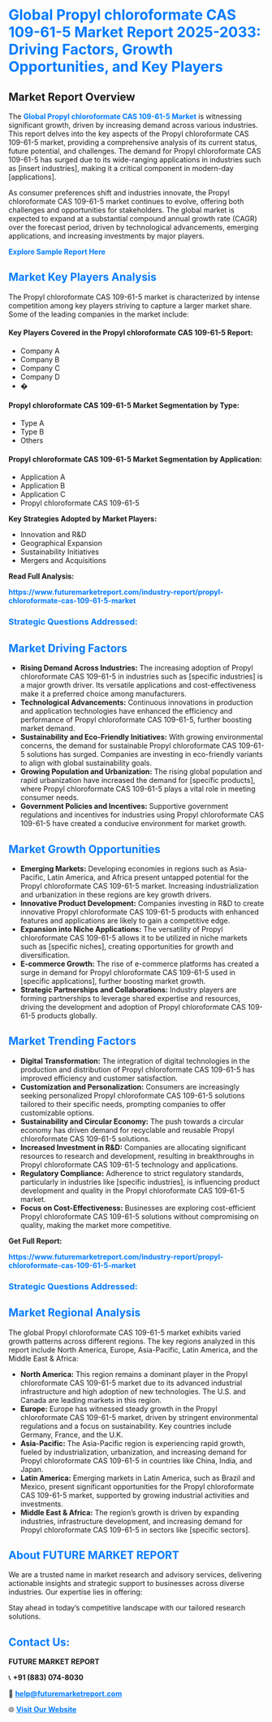 <h1 style="color: #007BFF;">Global Propyl chloroformate CAS 109-61-5 Market Report 2025-2033: Driving Factors, Growth Opportunities, and Key Players</h1>

<section id="overview">
<h2>Market Report Overview</h2>
<p>The <a href="https://www.futuremarketreport.com/industry-report/propyl-chloroformate-cas-109-61-5-market" style="color: #007BFF; text-decoration: none;"><strong>Global Propyl chloroformate CAS 109-61-5 Market</strong></a> is witnessing significant growth, driven by increasing demand across various industries. This report delves into the key aspects of the Propyl chloroformate CAS 109-61-5 market, providing a comprehensive analysis of its current status, future potential, and challenges. The demand for Propyl chloroformate CAS 109-61-5 has surged due to its wide-ranging applications in industries such as [insert industries], making it a critical component in modern-day [applications].</p>
<p>As consumer preferences shift and industries innovate, the Propyl chloroformate CAS 109-61-5 market continues to evolve, offering both challenges and opportunities for stakeholders. The global market is expected to expand at a substantial compound annual growth rate (CAGR) over the forecast period, driven by technological advancements, emerging applications, and increasing investments by major players.</p>
</section>

<section id="overview">
<p><a href="https://www.futuremarketreport.com/request-sample/reportId=111827" style="color: #007BFF; text-decoration: none;"><strong>Explore Sample Report Here</strong></a></p>
</section>

<section id="key-players">
<h2 style="color: #007BFF;">Market Key Players Analysis</h2>
<p>The Propyl chloroformate CAS 109-61-5 market is characterized by intense competition among key players striving to capture a larger market share. Some of the leading companies in the market include:</p>
<h4>Key Players Covered in the Propyl chloroformate CAS 109-61-5 Report:</h4>
<ul><li>Company A</li><li>Company B</li><li>Company C</li><li>Company D</li><li>�</li></ul>
<h4>Propyl chloroformate CAS 109-61-5 Market Segmentation by Type:</h4>
<ul><li>Type A</li><li>Type B</li><li>Others</li></ul>

<h4>Propyl chloroformate CAS 109-61-5 Market Segmentation by Application:</h4>
<ul><li>Application A</li><li>Application B</li><li>Application C</li><li>Propyl chloroformate CAS 109-61-5</li></ul>
<p><strong>Key Strategies Adopted by Market Players:</strong></p>
<ul>
<li>Innovation and R&D</li>
<li>Geographical Expansion</li>
<li>Sustainability Initiatives</li>
<li>Mergers and Acquisitions</li>
</ul>
</section>

<section>
<p><strong>Read Full Analysis: </strong></p><a href="https://www.futuremarketreport.com/industry-report/propyl-chloroformate-cas-109-61-5-market" style="color: #007BFF; text-decoration: none;"><strong>https://www.futuremarketreport.com/industry-report/propyl-chloroformate-cas-109-61-5-market</strong></a>
<h3 style="color: #007BFF;">Strategic Questions Addressed:</h3>
</section>

<section id="driving-factors">
<h2 style="color: #007BFF;">Market Driving Factors</h2>
<ul>
<li><strong>Rising Demand Across Industries:</strong> The increasing adoption of Propyl chloroformate CAS 109-61-5 in industries such as [specific industries] is a major growth driver. Its versatile applications and cost-effectiveness make it a preferred choice among manufacturers.</li>
<li><strong>Technological Advancements:</strong> Continuous innovations in production and application technologies have enhanced the efficiency and performance of Propyl chloroformate CAS 109-61-5, further boosting market demand.</li>
<li><strong>Sustainability and Eco-Friendly Initiatives:</strong> With growing environmental concerns, the demand for sustainable Propyl chloroformate CAS 109-61-5 solutions has surged. Companies are investing in eco-friendly variants to align with global sustainability goals.</li>
<li><strong>Growing Population and Urbanization:</strong> The rising global population and rapid urbanization have increased the demand for [specific products], where Propyl chloroformate CAS 109-61-5 plays a vital role in meeting consumer needs.</li>
<li><strong>Government Policies and Incentives:</strong> Supportive government regulations and incentives for industries using Propyl chloroformate CAS 109-61-5 have created a conducive environment for market growth.</li>
</ul>
</section>

<section id="growth-opportunities">
<h2 style="color: #007BFF;">Market Growth Opportunities</h2>
<ul>
<li><strong>Emerging Markets:</strong> Developing economies in regions such as Asia-Pacific, Latin America, and Africa present untapped potential for the Propyl chloroformate CAS 109-61-5 market. Increasing industrialization and urbanization in these regions are key growth drivers.</li>
<li><strong>Innovative Product Development:</strong> Companies investing in R&D to create innovative Propyl chloroformate CAS 109-61-5 products with enhanced features and applications are likely to gain a competitive edge.</li>
<li><strong>Expansion into Niche Applications:</strong> The versatility of Propyl chloroformate CAS 109-61-5 allows it to be utilized in niche markets such as [specific niches], creating opportunities for growth and diversification.</li>
<li><strong>E-commerce Growth:</strong> The rise of e-commerce platforms has created a surge in demand for Propyl chloroformate CAS 109-61-5 used in [specific applications], further boosting market growth.</li>
<li><strong>Strategic Partnerships and Collaborations:</strong> Industry players are forming partnerships to leverage shared expertise and resources, driving the development and adoption of Propyl chloroformate CAS 109-61-5 products globally.</li>
</ul>
</section>

<section id="trending-factors">
<h2 style="color: #007BFF;">Market Trending Factors</h2>
<ul>
<li><strong>Digital Transformation:</strong> The integration of digital technologies in the production and distribution of Propyl chloroformate CAS 109-61-5 has improved efficiency and customer satisfaction.</li>
<li><strong>Customization and Personalization:</strong> Consumers are increasingly seeking personalized Propyl chloroformate CAS 109-61-5 solutions tailored to their specific needs, prompting companies to offer customizable options.</li>
<li><strong>Sustainability and Circular Economy:</strong> The push towards a circular economy has driven demand for recyclable and reusable Propyl chloroformate CAS 109-61-5 solutions.</li>
<li><strong>Increased Investment in R&D:</strong> Companies are allocating significant resources to research and development, resulting in breakthroughs in Propyl chloroformate CAS 109-61-5 technology and applications.</li>
<li><strong>Regulatory Compliance:</strong> Adherence to strict regulatory standards, particularly in industries like [specific industries], is influencing product development and quality in the Propyl chloroformate CAS 109-61-5 market.</li>
<li><strong>Focus on Cost-Effectiveness:</strong> Businesses are exploring cost-efficient Propyl chloroformate CAS 109-61-5 solutions without compromising on quality, making the market more competitive.</li>
</ul>
</section>

<section>
<p><strong>Get Full Report: </strong></p><a href="https://www.futuremarketreport.com/industry-report/propyl-chloroformate-cas-109-61-5-market" style="color: #007BFF; text-decoration: none;"><strong>https://www.futuremarketreport.com/industry-report/propyl-chloroformate-cas-109-61-5-market</strong></a>
<h3 style="color: #007BFF;">Strategic Questions Addressed:</h3>
</section>


<section id="regional-analysis">
<h2 style="color: #007BFF;">Market Regional Analysis</h2>
<p>The global Propyl chloroformate CAS 109-61-5 market exhibits varied growth patterns across different regions. The key regions analyzed in this report include North America, Europe, Asia-Pacific, Latin America, and the Middle East & Africa:</p>
<ul>
<li><strong>North America:</strong> This region remains a dominant player in the Propyl chloroformate CAS 109-61-5 market due to its advanced industrial infrastructure and high adoption of new technologies. The U.S. and Canada are leading markets in this region.</li>
<li><strong>Europe:</strong> Europe has witnessed steady growth in the Propyl chloroformate CAS 109-61-5 market, driven by stringent environmental regulations and a focus on sustainability. Key countries include Germany, France, and the U.K.</li>
<li><strong>Asia-Pacific:</strong> The Asia-Pacific region is experiencing rapid growth, fueled by industrialization, urbanization, and increasing demand for Propyl chloroformate CAS 109-61-5 in countries like China, India, and Japan.</li>
<li><strong>Latin America:</strong> Emerging markets in Latin America, such as Brazil and Mexico, present significant opportunities for the Propyl chloroformate CAS 109-61-5 market, supported by growing industrial activities and investments.</li>
<li><strong>Middle East & Africa:</strong> The region’s growth is driven by expanding industries, infrastructure development, and increasing demand for Propyl chloroformate CAS 109-61-5 in sectors like [specific sectors].</li>
</ul>
</section>

<footer>
<h2 style="color: #007BFF;">About FUTURE MARKET REPORT</h2>
<p>We are a trusted name in market research and advisory services, delivering actionable insights and strategic support to businesses across diverse industries. Our expertise lies in offering:</p>

<p>Stay ahead in today’s competitive landscape with our tailored research solutions.</p>

<h2 style="color: #007BFF;">Contact Us:</h2>
<p><strong>FUTURE MARKET REPORT</strong></p>
<p>📞 <strong>+91 (883) 074-8030</strong></p>
<p>📧 <strong><a href="mailto:help@futuremarketreport.com" style="color: #007BFF;">help@futuremarketreport.com</a></strong></p>
<p>🌐 <strong><a href="https://www.futuremarketreport.com/" style="color: #007BFF;">Visit Our Website</a></strong></p>
</footer>
